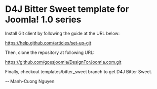 D4J Bitter Sweet template for Joomla! 1.0 series
================================================

Install Git client by following the guide at the URL below:

https://help.github.com/articles/set-up-git

Then, clone the repository at following URL:

https://github.com/goesjoomla/DesignForJoomla.com.git

Finally, checkout templates/bitter_sweet branch to get D4J Bitter Sweet.

--
Manh-Cuong Nguyen